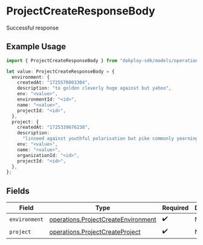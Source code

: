 # ProjectCreateResponseBody

Successful response

## Example Usage

```typescript
import { ProjectCreateResponseBody } from "dokploy-sdk/models/operations";

let value: ProjectCreateResponseBody = {
  environment: {
    createdAt: "1725570003304",
    description: "to golden cleverly huge against but yahoo",
    env: "<value>",
    environmentId: "<id>",
    name: "<value>",
    projectId: "<id>",
  },
  project: {
    createdAt: "1725339676238",
    description:
      "linseed against youthful polarisation but pike commonly yearningly given",
    env: "<value>",
    name: "<value>",
    organizationId: "<id>",
    projectId: "<id>",
  },
};
```

## Fields

| Field                                                                                      | Type                                                                                       | Required                                                                                   | Description                                                                                |
| ------------------------------------------------------------------------------------------ | ------------------------------------------------------------------------------------------ | ------------------------------------------------------------------------------------------ | ------------------------------------------------------------------------------------------ |
| `environment`                                                                              | [operations.ProjectCreateEnvironment](../../models/operations/projectcreateenvironment.md) | :heavy_check_mark:                                                                         | N/A                                                                                        |
| `project`                                                                                  | [operations.ProjectCreateProject](../../models/operations/projectcreateproject.md)         | :heavy_check_mark:                                                                         | N/A                                                                                        |